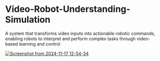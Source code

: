 # Video-Robot-Understanding-Simulation
A system that transforms video inputs into actionable robotic commands, enabling robots to interpret and perform complex tasks through video-based learning and control

[![Screenshot from 2024-11-17 12-54-34](https://github.com/user-attachments/assets/8d34ca85-faa1-4e5d-a7c4-20e1b18051cc)](https://youtube.com/shorts/7yEtNw8eFBk)
